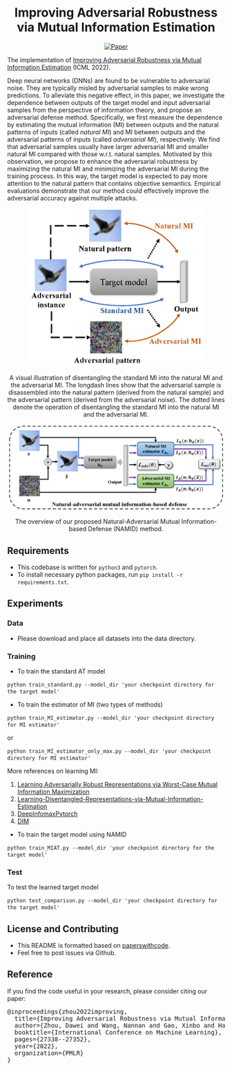 <div align="center">   
  
# Improving Adversarial Robustness via Mutual Information Estimation
[![Paper](https://img.shields.io/badge/paper-ICML-green)](https://proceedings.mlr.press/v162/zhou22j/zhou22j.pdf)

</div>


The implementation of [Improving Adversarial Robustness via Mutual Information Estimation](https://proceedings.mlr.press/v162/zhou22j/zhou22j.pdf) (ICML 2022).

Deep neural networks (DNNs) are found to be vulnerable to adversarial noise. They are typically misled by adversarial samples to make wrong predictions.
To alleviate this negative effect, in this paper, we investigate the dependence between outputs of the target model and input adversarial samples from the perspective of information theory, and propose an adversarial defense method. Specifically, we first measure the dependence by estimating the mutual information (MI) between outputs and the natural patterns of inputs (called *natural MI*) and MI between outputs and the adversarial patterns of inputs (called *adversarial MI*), respectively. We find that adversarial samples usually have larger adversarial MI and smaller natural MI compared with those w.r.t. natural samples. Motivated by this observation, we propose to enhance the adversarial robustness by maximizing the natural MI and minimizing the adversarial MI during the training process. In this way, the target model is expected to pay more attention to the natural pattern that contains objective semantics. Empirical evaluations demonstrate that our method could effectively improve the adversarial accuracy against multiple attacks.


<p float="left" align="center">
<img src="arch.png" width="400" /> 
<figcaption align="center">
A visual illustration of disentangling the standard MI into the natural MI and the adversarial MI. The longdash lines show that the adversarial sample is disassembled into the natural pattern (derived from the natural sample) and the adversarial pattern (derived from the adversarial noise). The dotted lines denote the operation of disentangling the standard MI into the natural MI and the adversarial MI.
</figcaption>
</p>


<p float="left" align="center">
<img src="method.png" width="800" /> 
<figcaption align="center">
The overview of our proposed Natural-Adversarial Mutual Information-based Defense (NAMID) method.
</figcaption>
</p>



## Requirements
- This codebase is written for `python3` and `pytorch`.
- To install necessary python packages, run `pip install -r requirements.txt`.


## Experiments
### Data
- Please download and place all datasets into the data directory. 


### Training
- To train the standard AT model

```
python train_standard.py --model_dir 'your checkpoint directory for the target model'
```

- To train the estimator of MI (two types of methods)

```
python train_MI_estimator.py --model_dir 'your checkpoint directory for MI estimator'
```

or 

```
python train_MI_estimator_only_max.py --model_dir 'your checkpoint directory for MI estimator'
```

More references on learning MI: 
1. [Learning Adversarially Robust Representations via Worst-Case Mutual Information Maximization](https://github.com/schzhu/learning-adversarially-robust-representations)
2. [Learning-Disentangled-Representations-via-Mutual-Information-Estimation](https://github.com/MehdiZouitine/Learning-Disentangled-Representations-via-Mutual-Information-Estimation)
3. [DeepInfomaxPytorch](https://github.com/DuaneNielsen/DeepInfomaxPytorch)
4. [DIM](https://github.com/rdevon/DIM)

- To train the target model using NAMID

```
python train_MIAT.py --model_dir 'your checkpoint directory for the target model'
```


### Test
To test the learned target model

```
python test_comparison.py --model_dir 'your checkpoint directory for the target model'
```


## License and Contributing
- This README is formatted based on [paperswithcode](https://github.com/paperswithcode/releasing-research-code).
- Feel free to post issues via Github. 


## Reference
If you find the code useful in your research, please consider citing our paper:


<pre>
@inproceedings{zhou2022improving,
  title={Improving Adversarial Robustness via Mutual Information Estimation},
  author={Zhou, Dawei and Wang, Nannan and Gao, Xinbo and Han, Bo and Wang, Xiaoyu and Zhan, Yibing and Liu, Tongliang},
  booktitle={International Conference on Machine Learning},
  pages={27338--27352},
  year={2022},
  organization={PMLR}
}
</pre>
